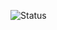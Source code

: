 ![Status](https://github.com/Aleksandar-Veselinovic/Lab1/actions/workflows/integration.yaml/badge.svg)